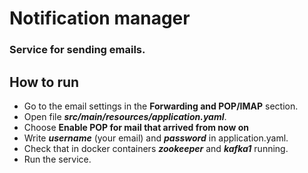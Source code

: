 # Notification manager
### Service for sending emails.

## How to run
- Go to the email settings in the **Forwarding and POP/IMAP** section.
- Open file ***src/main/resources/application.yaml***.
- Choose **Enable POP for mail that arrived from now on**
- Write ***username*** (your email) and ***password*** in application.yaml.
- Check that in docker containers ***zookeeper*** and ***kafka1*** running.
- Run the service.